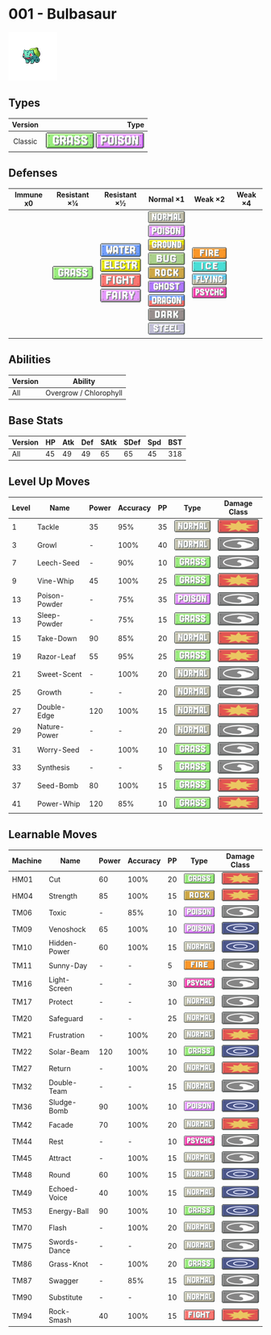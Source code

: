 # 001 - Bulbasaur

![bulbasaur](../img/pokemon/001.png)

## Types

| Version | Type                                                                |
| :-----: | ------------------------------------------------------------------: |
| Classic | ![grass](../img/types/grass.png) ![poison](../img/types/poison.png) |

## Defenses

| Immune x0 | Resistant ×¼                     | Resistant ×½                                                                                                                                                | Normal ×1                                                                                                                                                                                                                                                                                                                                | Weak ×2                                                                                                                                         | Weak ×4 |
| --------- | -------------------------------- | ----------------------------------------------------------------------------------------------------------------------------------------------------------- | ---------------------------------------------------------------------------------------------------------------------------------------------------------------------------------------------------------------------------------------------------------------------------------------------------------------------------------------- | ----------------------------------------------------------------------------------------------------------------------------------------------- | ------- |
|           | ![grass](../img/types/grass.png) | ![water](../img/types/water.png)<br/>![electric](../img/types/electric.png)<br/>![fighting](../img/types/fighting.png)<br/>![fairy](../img/types/fairy.png) | ![normal](../img/types/normal.png)<br/>![poison](../img/types/poison.png)<br/>![ground](../img/types/ground.png)<br/>![bug](../img/types/bug.png)<br/>![rock](../img/types/rock.png)<br/>![ghost](../img/types/ghost.png)<br/>![dragon](../img/types/dragon.png)<br/>![dark](../img/types/dark.png)<br/>![steel](../img/types/steel.png) | ![fire](../img/types/fire.png)<br/>![ice](../img/types/ice.png)<br/>![flying](../img/types/flying.png)<br/>![psychic](../img/types/psychic.png) |         |

## Abilities

| Version | Ability                |
| ------- | ---------------------- |
| All     | Overgrow / Chlorophyll |

## Base Stats

| Version | HP | Atk | Def | SAtk | SDef | Spd | BST |
| ------- | -- | --- | --- | ---- | ---- | --- | --- |
| All     | 45 | 49  | 49  | 65   | 65   | 45  | 318 |

## Level Up Moves

| Level | Name          | Power | Accuracy | PP | Type                               | Damage Class                           |
| ----- | ------------- | ----- | -------- | -- | ---------------------------------- | -------------------------------------- |
| 1     | Tackle        | 35    | 95%      | 35 | ![normal](../img/types/normal.png) | ![physical](../img/types/physical.png) |
| 3     | Growl         | -     | 100%     | 40 | ![normal](../img/types/normal.png) | ![status](../img/types/status.png)     |
| 7     | Leech-Seed    | -     | 90%      | 10 | ![grass](../img/types/grass.png)   | ![status](../img/types/status.png)     |
| 9     | Vine-Whip     | 45    | 100%     | 25 | ![grass](../img/types/grass.png)   | ![physical](../img/types/physical.png) |
| 13    | Poison-Powder | -     | 75%      | 35 | ![poison](../img/types/poison.png) | ![status](../img/types/status.png)     |
| 13    | Sleep-Powder  | -     | 75%      | 15 | ![grass](../img/types/grass.png)   | ![status](../img/types/status.png)     |
| 15    | Take-Down     | 90    | 85%      | 20 | ![normal](../img/types/normal.png) | ![physical](../img/types/physical.png) |
| 19    | Razor-Leaf    | 55    | 95%      | 25 | ![grass](../img/types/grass.png)   | ![physical](../img/types/physical.png) |
| 21    | Sweet-Scent   | -     | 100%     | 20 | ![normal](../img/types/normal.png) | ![status](../img/types/status.png)     |
| 25    | Growth        | -     | -        | 20 | ![normal](../img/types/normal.png) | ![status](../img/types/status.png)     |
| 27    | Double-Edge   | 120   | 100%     | 15 | ![normal](../img/types/normal.png) | ![physical](../img/types/physical.png) |
| 29    | Nature-Power  | -     | -        | 20 | ![normal](../img/types/normal.png) | ![status](../img/types/status.png)     |
| 31    | Worry-Seed    | -     | 100%     | 10 | ![grass](../img/types/grass.png)   | ![status](../img/types/status.png)     |
| 33    | Synthesis     | -     | -        | 5  | ![grass](../img/types/grass.png)   | ![status](../img/types/status.png)     |
| 37    | Seed-Bomb     | 80    | 100%     | 15 | ![grass](../img/types/grass.png)   | ![physical](../img/types/physical.png) |
| 41    | Power-Whip    | 120   | 85%      | 10 | ![grass](../img/types/grass.png)   | ![physical](../img/types/physical.png) |

## Learnable Moves

| Machine | Name         | Power | Accuracy | PP | Type                                   | Damage Class                           |
| ------- | ------------ | ----- | -------- | -- | -------------------------------------- | -------------------------------------- |
| HM01    | Cut          | 60    | 100%     | 20 | ![grass](../img/types/grass.png)       | ![physical](../img/types/physical.png) |
| HM04    | Strength     | 85    | 100%     | 15 | ![rock](../img/types/rock.png)         | ![physical](../img/types/physical.png) |
| TM06    | Toxic        | -     | 85%      | 10 | ![poison](../img/types/poison.png)     | ![status](../img/types/status.png)     |
| TM09    | Venoshock    | 65    | 100%     | 10 | ![poison](../img/types/poison.png)     | ![special](../img/types/special.png)   |
| TM10    | Hidden-Power | 60    | 100%     | 15 | ![normal](../img/types/normal.png)     | ![special](../img/types/special.png)   |
| TM11    | Sunny-Day    | -     | -        | 5  | ![fire](../img/types/fire.png)         | ![status](../img/types/status.png)     |
| TM16    | Light-Screen | -     | -        | 30 | ![psychic](../img/types/psychic.png)   | ![status](../img/types/status.png)     |
| TM17    | Protect      | -     | -        | 10 | ![normal](../img/types/normal.png)     | ![status](../img/types/status.png)     |
| TM20    | Safeguard    | -     | -        | 25 | ![normal](../img/types/normal.png)     | ![status](../img/types/status.png)     |
| TM21    | Frustration  | -     | 100%     | 20 | ![normal](../img/types/normal.png)     | ![physical](../img/types/physical.png) |
| TM22    | Solar-Beam   | 120   | 100%     | 10 | ![grass](../img/types/grass.png)       | ![special](../img/types/special.png)   |
| TM27    | Return       | -     | 100%     | 20 | ![normal](../img/types/normal.png)     | ![physical](../img/types/physical.png) |
| TM32    | Double-Team  | -     | -        | 15 | ![normal](../img/types/normal.png)     | ![status](../img/types/status.png)     |
| TM36    | Sludge-Bomb  | 90    | 100%     | 10 | ![poison](../img/types/poison.png)     | ![special](../img/types/special.png)   |
| TM42    | Facade       | 70    | 100%     | 20 | ![normal](../img/types/normal.png)     | ![physical](../img/types/physical.png) |
| TM44    | Rest         | -     | -        | 10 | ![psychic](../img/types/psychic.png)   | ![status](../img/types/status.png)     |
| TM45    | Attract      | -     | 100%     | 15 | ![normal](../img/types/normal.png)     | ![status](../img/types/status.png)     |
| TM48    | Round        | 60    | 100%     | 15 | ![normal](../img/types/normal.png)     | ![special](../img/types/special.png)   |
| TM49    | Echoed-Voice | 40    | 100%     | 15 | ![normal](../img/types/normal.png)     | ![special](../img/types/special.png)   |
| TM53    | Energy-Ball  | 90    | 100%     | 10 | ![grass](../img/types/grass.png)       | ![special](../img/types/special.png)   |
| TM70    | Flash        | -     | 100%     | 20 | ![normal](../img/types/normal.png)     | ![status](../img/types/status.png)     |
| TM75    | Swords-Dance | -     | -        | 20 | ![normal](../img/types/normal.png)     | ![status](../img/types/status.png)     |
| TM86    | Grass-Knot   | -     | 100%     | 20 | ![grass](../img/types/grass.png)       | ![special](../img/types/special.png)   |
| TM87    | Swagger      | -     | 85%      | 15 | ![normal](../img/types/normal.png)     | ![status](../img/types/status.png)     |
| TM90    | Substitute   | -     | -        | 10 | ![normal](../img/types/normal.png)     | ![status](../img/types/status.png)     |
| TM94    | Rock-Smash   | 40    | 100%     | 15 | ![fighting](../img/types/fighting.png) | ![physical](../img/types/physical.png) |
